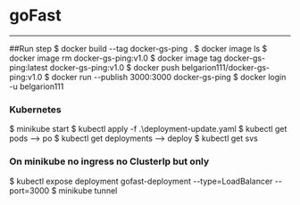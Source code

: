 # goFast
***
##Run step
$ docker build --tag docker-gs-ping .
$ docker image ls
$ docker image rm docker-gs-ping:v1.0
$ docker image tag docker-gs-ping:latest docker-gs-ping:v1.0
$ docker push belgarion111/docker-gs-ping:v1.0
$ docker run --publish 3000:3000 docker-gs-ping
$ docker login -u belgarion111

### Kubernetes
$ minikube start
$ kubectl apply -f .\deployment-update.yaml
$ kubectl get pods --> po
$ kubectl get deployments --> deploy
$ kubectl get svs
### On minikube no ingress no ClusterIp but only 
$ kubectl expose deployment gofast-deployment --type=LoadBalancer --port=3000
$ minikube tunnel
